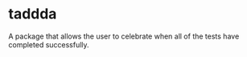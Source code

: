 # taddda
A package that allows the user to celebrate when all of the tests have completed successfully.

